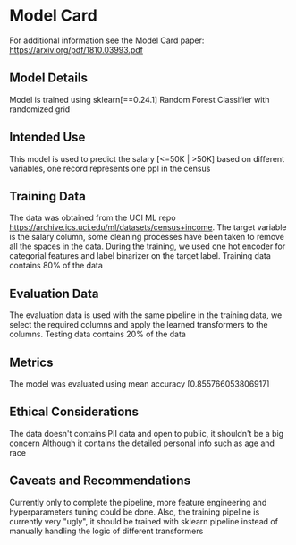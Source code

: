 # Model Card

For additional information see the Model Card paper: https://arxiv.org/pdf/1810.03993.pdf

## Model Details
Model is trained using sklearn[==0.24.1] Random Forest Classifier with randomized grid

## Intended Use
This model is used to predict the salary [<=50K | >50K] based on different variables, one record represents one ppl in the census

## Training Data
The data was obtained from the UCI ML repo https://archive.ics.uci.edu/ml/datasets/census+income. The target variable is the salary column, some cleaning processes have been taken to remove all the spaces in the data. During the training, we used one hot encoder for categorial features and label binarizer on the target label. Training data contains 80% of the data

## Evaluation Data
The evaluation data is used with the same pipeline in the training data, we select the required columns and apply the learned transformers to the columns. Testing data contains 20% of the data

## Metrics
The model was evaluated using mean accuracy [0.855766053806917]

## Ethical Considerations
The data doesn't contains PII data and open to public, it shouldn't be a big concern
Although it contains the detailed personal info such as age and race

## Caveats and Recommendations
Currently only to complete the pipeline, more feature engineering and hyperparameters tuning could be done. Also, the training pipeline is currently very "ugly", it should be trained with sklearn pipeline instead of manually handling the logic of different transformers